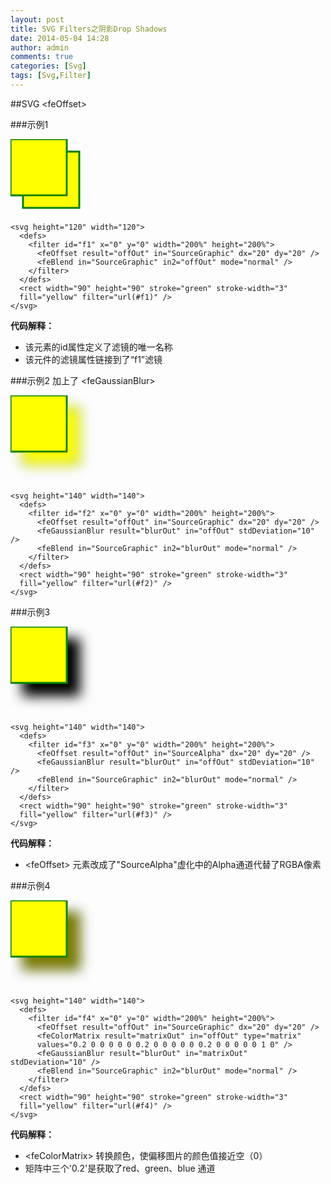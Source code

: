 ```yaml
---
layout: post
title: SVG Filters之阴影Drop Shadows
date: 2014-05-04 14:28
author: admin
comments: true
categories: [Svg]
tags: [Svg,Filter]
---
```

##SVG &lt;feOffset&gt; 

###示例1

<svg height="120" width="120">
  <defs>
   <filter id="f1" x="0" y="0" width="200%" height="200%">
   <feOffset result="offOut" in="SourceGraphic" dx="20" dy="20" />
   <feBlend in="SourceGraphic" in2="offOut" mode="normal" />
   </filter>
  </defs>
  <rect width="90" height="90" stroke="green" stroke-width="3"
  fill="yellow" filter="url(#f1)" />
</svg>

	<svg height="120" width="120">
	  <defs>
	    <filter id="f1" x="0" y="0" width="200%" height="200%">
	      <feOffset result="offOut" in="SourceGraphic" dx="20" dy="20" />
	      <feBlend in="SourceGraphic" in2="offOut" mode="normal" />
	    </filter>
	  </defs>
	  <rect width="90" height="90" stroke="green" stroke-width="3"
	  fill="yellow" filter="url(#f1)" />
	</svg>

**代码解释：**

* 该<filter>元素的id属性定义了滤镜的唯一名称
* 该<rect>元件的滤镜属性链接到了“f1”滤镜

###示例2
加上了 &lt;feGaussianBlur&gt; 

<svg height="140" width="140">
  <defs>
<filter id="f2" x="0" y="0" width="200%" height="200%">
  <feOffset result="offOut" in="SourceGraphic" dx="20" dy="20" />
  <feGaussianBlur result="blurOut" in="offOut" stdDeviation="10" />
  <feBlend in="SourceGraphic" in2="blurOut" mode="normal" />
</filter>
  </defs>
  <rect width="90" height="90" stroke="green" stroke-width="3"
  fill="yellow" filter="url(#f2)" />
</svg>

	<svg height="140" width="140">
	  <defs>
	    <filter id="f2" x="0" y="0" width="200%" height="200%">
	      <feOffset result="offOut" in="SourceGraphic" dx="20" dy="20" />
	      <feGaussianBlur result="blurOut" in="offOut" stdDeviation="10" />
	      <feBlend in="SourceGraphic" in2="blurOut" mode="normal" />
	    </filter>
	  </defs>
	  <rect width="90" height="90" stroke="green" stroke-width="3"
	  fill="yellow" filter="url(#f2)" />
	</svg>

###示例3

<svg height="140" width="140">
  <defs>
<filter id="f3" x="0" y="0" width="200%" height="200%">
  <feOffset result="offOut" in="SourceAlpha" dx="20" dy="20" />
  <feGaussianBlur result="blurOut" in="offOut" stdDeviation="10" />
  <feBlend in="SourceGraphic" in2="blurOut" mode="normal" />
</filter>
  </defs>
  <rect width="90" height="90" stroke="green" stroke-width="3"
  fill="yellow" filter="url(#f3)" />
</svg>

	<svg height="140" width="140">
	  <defs>
	    <filter id="f3" x="0" y="0" width="200%" height="200%">
	      <feOffset result="offOut" in="SourceAlpha" dx="20" dy="20" />
	      <feGaussianBlur result="blurOut" in="offOut" stdDeviation="10" />
	      <feBlend in="SourceGraphic" in2="blurOut" mode="normal" />
	    </filter>
	  </defs>
	  <rect width="90" height="90" stroke="green" stroke-width="3"
	  fill="yellow" filter="url(#f3)" />
	</svg>

**代码解释：**

* &lt;feOffset&gt; 元素改成了"SourceAlpha"虚化中的Alpha通道代替了RGBA像素

###示例4

<svg height="140" width="140">
  <defs>
<filter id="f4" x="0" y="0" width="200%" height="200%">
  <feOffset result="offOut" in="SourceGraphic" dx="20" dy="20" />
  <feColorMatrix result="matrixOut" in="offOut" type="matrix"
  values="0.2 0 0 0 0 0 0.2 0 0 0 0 0 0.2 0 0 0 0 0 1 0" />
  <feGaussianBlur result="blurOut" in="matrixOut" stdDeviation="10" />
  <feBlend in="SourceGraphic" in2="blurOut" mode="normal" />
</filter>
  </defs>
  <rect width="90" height="90" stroke="green" stroke-width="3"
  fill="yellow" filter="url(#f4)" />
</svg>

	<svg height="140" width="140">
	  <defs>
	    <filter id="f4" x="0" y="0" width="200%" height="200%">
	      <feOffset result="offOut" in="SourceGraphic" dx="20" dy="20" />
	      <feColorMatrix result="matrixOut" in="offOut" type="matrix"
	      values="0.2 0 0 0 0 0 0.2 0 0 0 0 0 0.2 0 0 0 0 0 1 0" />
	      <feGaussianBlur result="blurOut" in="matrixOut" stdDeviation="10" />
	      <feBlend in="SourceGraphic" in2="blurOut" mode="normal" />
	    </filter>
	  </defs>
	  <rect width="90" height="90" stroke="green" stroke-width="3"
	  fill="yellow" filter="url(#f4)" />
	</svg>

**代码解释：**

* &lt;feColorMatrix&gt; 转换颜色，使偏移图片的颜色值接近空（0）
* 矩阵中三个'0.2'是获取了red、green、blue 通道